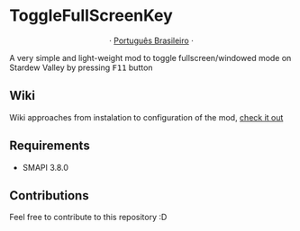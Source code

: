 # ToggleFullScreenKey

  <p align="center">
    ·
    <a href="/docs/readme_pt-BR.md">Português Brasileiro</a>
    ·
  </p>
A very simple and light-weight mod to toggle fullscreen/windowed mode on Stardew Valley by pressing <kbd>F11</kbd> button

## Wiki

Wiki approaches from instalation to configuration of the mod, [check it out](https://github.com/rafaelfaustini/ToggleFullScreenKey/wiki)

## Requirements

- SMAPI 3.8.0

## Contributions

Feel free to contribute to this repository :D
